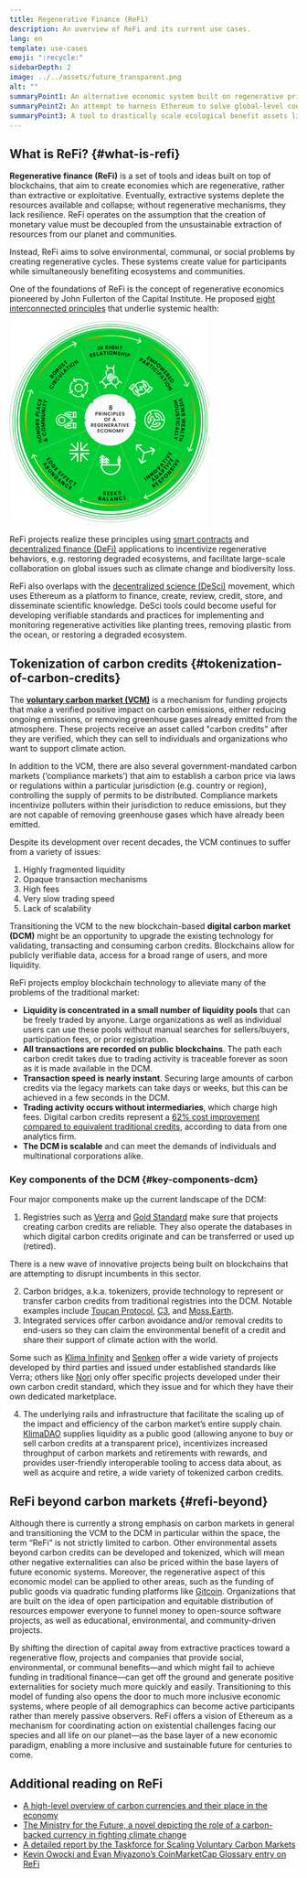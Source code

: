 ```yaml
---
title: Regenerative Finance (ReFi)
description: An overview of ReFi and its current use cases.
lang: en
template: use-cases
emoji: ":recycle:"
sidebarDepth: 2
image: ../../assets/future_transparent.png
alt: ""
summaryPoint1: An alternative economic system built on regenerative principles
summaryPoint2: An attempt to harness Ethereum to solve global-level coordination crises such as climate change
summaryPoint3: A tool to drastically scale ecological benefit assets like verifed carbon credits
---
```


## What is ReFi? {#what-is-refi}

**Regenerative finance (ReFi)** is a set of tools and ideas built on top of blockchains, that aim to create economies which are regenerative, rather than extractive or exploitative. Eventually, extractive systems deplete the resources available and collapse; without regenerative mechanisms, they lack resilience. ReFi operates on the assumption that the creation of monetary value must be decoupled from the unsustainable extraction of resources from our planet and communities.

Instead, ReFi aims to solve environmental, communal, or social problems by creating regenerative cycles. These systems create value for participants while simultaneously benefiting ecosystems and communities.

One of the foundations of ReFi is the concept of regenerative economics pioneered by John Fullerton of the Capital Institute. He proposed [eight interconnected principles](https://capitalinstitute.org/8-principles-regenerative-economy/) that underlie systemic health:

![Eight interconnected principles](../../assets/use-cases/refi-regenerative-economy-diagram.png)

ReFi projects realize these principles using [smart contracts](/developers/docs/smart-contracts/) and [decentralized finance (DeFi)](/defi/) applications to incentivize regenerative behaviors, e.g. restoring degraded ecosystems, and facilitate large-scale collaboration on global issues such as climate change and biodiversity loss.

ReFi also overlaps with the [decentralized science (DeSci)](/desci/) movement, which uses Ethereum as a platform to finance, create, review, credit, store, and disseminate scientific knowledge. DeSci tools could become useful for developing verifiable standards and practices for implementing and monitoring regenerative activities like planting trees, removing plastic from the ocean, or restoring a degraded ecosystem.

## Tokenization of carbon credits {#tokenization-of-carbon-credits}

The **[voluntary carbon market (VCM)](https://climatefocus.com/so-what-voluntary-carbon-market-exactly/)** is a mechanism for funding projects that make a verified positive impact on carbon emissions, either reducing ongoing emissions, or removing greenhouse gases already emitted from the atmosphere. These projects receive an asset called "carbon credits" after they are verified, which they can sell to individuals and organizations who want to support climate action.

In addition to the VCM, there are also several government-mandated carbon markets (‘compliance markets’) that aim to establish a carbon price via laws or regulations within a particular jurisdiction (e.g. country or region), controlling the supply of permits to be distributed. Compliance markets incentivize polluters within their jurisdiction to reduce emissions, but they are not capable of removing greenhouse gases which have already been emitted.

Despite its development over recent decades, the VCM continues to suffer from a variety of issues:

1. Highly fragmented liquidity
2. Opaque transaction mechanisms
3. High fees
4. Very slow trading speed
5. Lack of scalability

Transitioning the VCM to the new blockchain-based **digital carbon market (DCM)** might be an opportunity to upgrade the existing technology for validating, transacting and consuming carbon credits. Blockchains allow for publicly verifiable data, access for a broad range of users, and more liquidity.

ReFi projects employ blockchain technology to alleviate many of the problems of the traditional market:

- **Liquidity is concentrated in a small number of liquidity pools** that can be freely traded by anyone. Large organizations as well as individual users can use these pools without manual searches for sellers/buyers, participation fees, or prior registration.
- **All transactions are recorded on public blockchains**. The path each carbon credit takes due to trading activity is traceable forever as soon as it is made available in the DCM.
- **Transaction speed is nearly instant**. Securing large amounts of carbon credits via the legacy markets can take days or weeks, but this can be achieved in a few seconds in the DCM.
- **Trading activity occurs without intermediaries**, which charge high fees. Digital carbon credits represent a [62% cost improvement compared to equivalent traditional credits](https://www.klimadao.finance/blog/klimadao-analysis-of-the-base-carbon-tonne), according to data from one analytics firm.
- **The DCM is scalable** and can meet the demands of individuals and multinational corporations alike.

### Key components of the DCM {#key-components-dcm}

Four major components make up the current landscape of the DCM:

1. Registries such as [Verra](https://verra.org/project/vcs-program/registry-system/) and [Gold Standard](https://www.goldstandard.org/) make sure that projects creating carbon credits are reliable. They also operate the databases in which digital carbon credits originate and can be transferred or used up (retired).

There is a new wave of innovative projects being built on blockchains that are attempting to disrupt incumbents in this sector.

2. Carbon bridges, a.k.a. tokenizers, provide technology to represent or transfer carbon credits from traditional registries into the DCM. Notable examples include [Toucan Protocol](https://toucan.earth/), [C3](https://c3.app/), and [Moss.Earth](https://moss.earth/).
3. Integrated services offer carbon avoidance and/or removal credits to end-users so they can claim the environmental benefit of a credit and share their support of climate action with the world.

Some such as [Klima Infinity](https://www.klimadao.finance/infinity) and [Senken](https://senken.io/) offer a wide variety of projects developed by third parties and issued under established standards like Verra; others like [Nori](https://nori.com/) only offer specific projects developed under their own carbon credit standard, which they issue and for which they have their own dedicated marketplace.

4. The underlying rails and infrastructure that facilitate the scaling up of the impact and efficiency of the carbon market’s entire supply chain. [KlimaDAO](http://klimadao.finance/) supplies liquidity as a public good (allowing anyone to buy or sell carbon credits at a transparent price), incentivizes increased throughput of carbon markets and retirements with rewards, and provides user-friendly interoperable tooling to access data about, as well as acquire and retire, a wide variety of tokenized carbon credits.

## ReFi beyond carbon markets {#refi-beyond}

Although there is currently a strong emphasis on carbon markets in general and transitioning the VCM to the DCM in particular within the space, the term “ReFi” is not strictly limited to carbon. Other environmental assets beyond carbon credits can be developed and tokenized, which will mean other negative externalities can also be priced within the base layers of future economic systems. Moreover, the regenerative aspect of this economic model can be applied to other areas, such as the funding of public goods via quadratic funding platforms like [Gitcoin](https://gitcoin.co/). Organizations that are built on the idea of open participation and equitable distribution of resources empower everyone to funnel money to open-source software projects, as well as educational, environmental, and community-driven projects.

By shifting the direction of capital away from extractive practices toward a regenerative flow, projects and companies that provide social, environmental, or communal benefits—and which might fail to achieve funding in traditional finance—can get off the ground and generate positive externalities for society much more quickly and easily. Transitioning to this model of funding also opens the door to much more inclusive economic systems, where people of all demographics can become active participants rather than merely passive observers. ReFi offers a vision of Ethereum as a mechanism for coordinating action on existential challenges facing our species and all life on our planet—as the base layer of a new economic paradigm, enabling a more inclusive and sustainable future for centuries to come.

## Additional reading on ReFi

- [A high-level overview of carbon currencies and their place in the economy](https://www.klimadao.finance/blog/the-vision-of-a-carbon-currency)
- [The Ministry for the Future, a novel depicting the role of a carbon-backed currency in fighting climate change](https://en.wikipedia.org/wiki/The_Ministry_for_the_Future)
- [A detailed report by the Taskforce for Scaling Voluntary Carbon Markets](https://www.iif.com/Portals/1/Files/TSVCM_Report.pdf)
- [Kevin Owocki and Evan Miyazono’s CoinMarketCap Glossary entry on ReFi](https://coinmarketcap.com/alexandria/glossary/regenerative-finance-refi)
